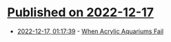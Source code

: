 # [Published on 2022-12-17](index.md)

* [2022-12-17, 01:17:39](https://news.ycombinator.com/item?id=34023122) - [When Acrylic Aquariums Fail](https://www.plasticstoday.com/materials/when-acrylic-aquariums-fail)
